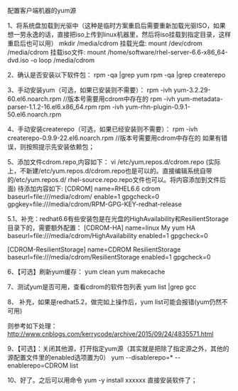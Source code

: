 配置客户端机器的yum源

1、将系统盘加载到光驱中（这种是临时方案重启后需要重新加载光驱ISO，如果想一劳永逸的话，直接把iso上传到linux机器里，然后将iso挂载到指定目录，这样重启后也可以用）
mkdir /media/cdrom
挂载光盘:     mount /dev/cdrom  /media/cdrom
挂载iso文件: mount /home/software/rhel-server-6.6-x86_64-dvd.iso  -o loop /media/cdrom


2、确认是否安装以下软件包：
rpm -qa |grep yum
rpm -qa |grep createrepo


3、手动安装yum（可选，如果已安装则不需要）：
rpm -ivh yum-3.2.29-60.el6.noarch.rpm //版本号需要用cdrom中存在的
rpm -ivh yum-metadata-parser-1.1.2-16.el6.x86_64.rpm
rpm -ivh yum-rhn-plugin-0.9.1-50.el6.noarch.rpm

4、手动安装createrepo（可选，如果已经安装则不需要）：
rpm -ivh createrepo-0.9.9-22.el6.noarch.rpm   //版本号需要用cdrom中存在的
如果有错误，则按照提示先安装依赖包； 


5、添加文件cdrom.repo,内容如下：
vi /etc/yum.repos.d/cdrom.repo
(实际上，不新建/etc/yum.repos.d/cdrom.repo也是可以的。直接编辑系统自带的/etc/yum.repos.d/ rhel-source.repo.repo文件也可以。将内容添加到文件后面)
待添加内容如下:
[CDROM]
name=RHEL6.6 cdrom
baseurl=file:///media/cdrom/
enable=1
gpgcheck=0
gpgkey=file:///media/cdrom/RPM-GPG-KEY-redhat-release


5.1、补充：redhat6.6有些安装包是在光盘的HighAvailability和ResilientStorage目录下的，需要额外配置：
[CDROM-HA]
name=linux My yum HA
baseurl=file:///media/cdrom/HighAvailability
enabled=1
gpgcheck=0

[CDROM-ResilientStorage]
name=CDROM ResilientStorage
baseurl=file:///media/cdrom/ResilientStorage
enabled=1
gpgcheck=0





6、【可选】刷新yum缓存：
yum clean
yum makecache

7、测试yum是否可用，查看cdrom的软件包列表 
yum list |grep gcc

8、 补充，如果是redhat5.2，做完如上操作后，yum list可能会报错(yum仍然不可用)

则参考如下处理：
http://www.cnblogs.com/kerrycode/archive/2015/09/24/4835571.html


9、【可选】：关闭其他源，打开指定yum源（其实就是把除了指定源之外，其他的源配置文件里的enabled选项置为0）
yum --disablerepo=* --enablerepo=CDROM list



10、好了。之后可以用命令 yum -y install xxxxxx   直接安装软件了；




